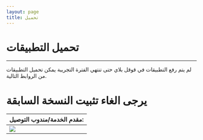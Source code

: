 ```yaml
---
layout: page
title: تحميل
---
```


# تحميل التطبيقات
-----
لم يتم رفع التطبيقات في قوقل بلاي حتى تنتهي الفترة التجريبة يمكن تحميل التطبيقات من الروابط التالية.
<br>

# يرجى الغاء تثبيت النسخة السابقة


| **مقدم الخدمة/مندوب التوصيل:** |
| ------------- |
| <a id="raw-url" target="_blank" href="http://ersalye.github.io/apps/seller.apk"><img src="http://ersalye.github.io/assets/playstore.png" /></a> |


